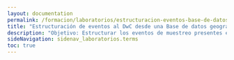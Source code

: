 ```yaml
---
layout: documentation
permalink: /formacion/laboratorios/estructuracion-eventos-base-de-datos-geografica
title: "Estructuración de eventos al DwC desde una Base de datos geográfica"
description: "Objetivo: Estructurar los eventos de muestreo presentes en una base de datos geográfica, según el Diccionario Geográfico de la ANLA, para que siga el estándar Darwin Core y cumplan los requisitos de publicación a través del SiB Colombia."
sideNavigation: sidenav_laboratorios.terms
toc: true
---
```

